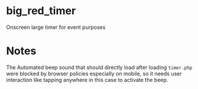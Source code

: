 # big_red_timer
Onscreen large timer for event purposes
# Notes
The Automated beep sound that should directly load after loading `timer.php` were blocked by browser policies especially on mobile, so it needs user interaction like tapping anywhere in this case to activate the beep. 

